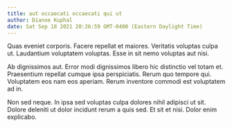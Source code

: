 ```yaml
---
title: aut occaecati occaecati qui ut
author: Dianne Kuphal
date: Sat Sep 18 2021 20:26:59 GMT-0400 (Eastern Daylight Time)
---
```

Quas eveniet corporis. Facere repellat et maiores. Veritatis voluptas culpa ut. Laudantium voluptatem voluptas. Esse in sit nemo voluptas aut nisi.

 Ab dignissimos aut. Error modi dignissimos libero hic distinctio vel totam et. Praesentium repellat cumque ipsa perspiciatis. Rerum quo tempore qui. Voluptatem eos nam eos aperiam. Rerum inventore commodi est voluptatem ad in.

 Non sed neque. In ipsa sed voluptas culpa dolores nihil adipisci ut sit. Dolore deleniti ut dolor incidunt rerum a quis sed. Et sit et nisi. Dolor enim explicabo.